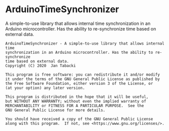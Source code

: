# ArduinoTimeSynchronizer
A simple-to-use library that allows internal time synchronization in an Arduino microcontroller. Has the ability to re-synchronize time based on external data.

    ArduinoTimeSynchronizer - A simple-to-use library that allows internal time 
	synchronization in an Arduino microcontroller. Has the ability to re-synchronize 
	time based on external data.
    Copyright (C) 2020  Jan Tabacki

    This program is free software: you can redistribute it and/or modify
    it under the terms of the GNU General Public License as published by
    the Free Software Foundation, either version 3 of the License, or
    (at your option) any later version.

    This program is distributed in the hope that it will be useful,
    but WITHOUT ANY WARRANTY; without even the implied warranty of
    MERCHANTABILITY or FITNESS FOR A PARTICULAR PURPOSE.  See the
    GNU General Public License for more details.

    You should have received a copy of the GNU General Public License
    along with this program.  If not, see <https://www.gnu.org/licenses/>.